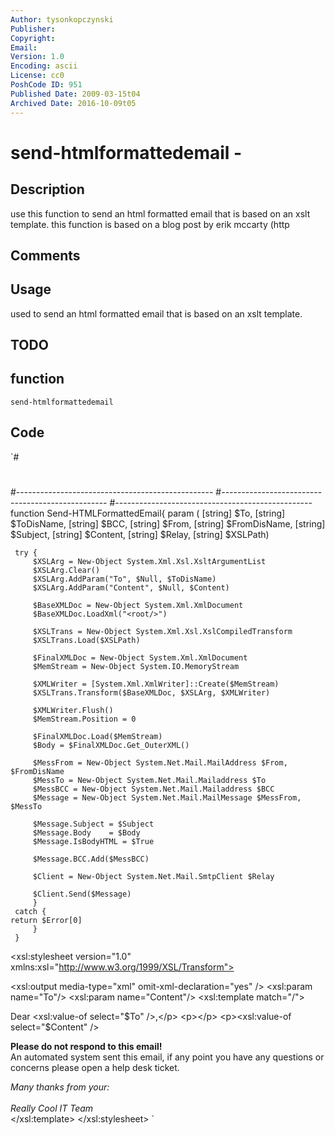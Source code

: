 ```yaml
---
Author: tysonkopczynski
Publisher: 
Copyright: 
Email: 
Version: 1.0
Encoding: ascii
License: cc0
PoshCode ID: 951
Published Date: 2009-03-15t04
Archived Date: 2016-10-09t05
---
```


# send-htmlformattedemail - 

## Description

use this function to send an html formatted email that is based on an xslt template.  this function is based on a blog post by erik mccarty (http

## Comments



## Usage

used to send an html formatted email that is based on an xslt template.

## TODO



## function

`send-htmlformattedemail`

## Code

`#
 #
 #-------------------------------------------------
 #-------------------------------------------------
 #-------------------------------------------------
 function Send-HTMLFormattedEmail{
     param ( [string] $To,
             [string] $ToDisName,
             [string] $BCC,
             [string] $From,
             [string] $FromDisName,
             [string] $Subject,
             [string] $Content,
             [string] $Relay,
             [string] $XSLPath)
     
     try {
         $XSLArg = New-Object System.Xml.Xsl.XsltArgumentList
         $XSLArg.Clear() 
         $XSLArg.AddParam("To", $Null, $ToDisName)
         $XSLArg.AddParam("Content", $Null, $Content)
 
         $BaseXMLDoc = New-Object System.Xml.XmlDocument
         $BaseXMLDoc.LoadXml("<root/>")
 
         $XSLTrans = New-Object System.Xml.Xsl.XslCompiledTransform
         $XSLTrans.Load($XSLPath)
 
         $FinalXMLDoc = New-Object System.Xml.XmlDocument
         $MemStream = New-Object System.IO.MemoryStream
      
         $XMLWriter = [System.Xml.XmlWriter]::Create($MemStream)
         $XSLTrans.Transform($BaseXMLDoc, $XSLArg, $XMLWriter)
 
         $XMLWriter.Flush()
         $MemStream.Position = 0
      
         $FinalXMLDoc.Load($MemStream) 
         $Body = $FinalXMLDoc.Get_OuterXML()
 
         $MessFrom = New-Object System.Net.Mail.MailAddress $From, $FromDisName
         $MessTo = New-Object System.Net.Mail.Mailaddress $To
         $MessBCC = New-Object System.Net.Mail.Mailaddress $BCC
         $Message = New-Object System.Net.Mail.MailMessage $MessFrom, $MessTo
         
         $Message.Subject = $Subject
         $Message.Body    = $Body
         $Message.IsBodyHTML = $True
 
         $Message.BCC.Add($MessBCC)
      
         $Client = New-Object System.Net.Mail.SmtpClient $Relay
 
         $Client.Send($Message)
         }  
     catch {
 	return $Error[0]
         }   
     }
 
 <?xml version="1.0"?>
 <xsl:stylesheet version="1.0" xmlns:xsl="http://www.w3.org/1999/XSL/Transform">
  
 <xsl:output media-type="xml" omit-xml-declaration="yes" />
     <xsl:param name="To"/>
     <xsl:param name="Content"/>
     <xsl:template match="/">
         <html>
             <head>
                 <title>My First Formatted Email</title>
             </head>
             <body>
             <div width="400px">
                 <p>Dear <xsl:value-of select="$To" />,</p>
                 <p></p>
                 <p><xsl:value-of select="$Content" /></p>
                 <p></p>
 				<p><strong>Please do not respond to this email!</strong><br />
 					An automated system sent this email, if any point you have any questions or concerns please open a help desk ticket.</p>
 				<p></p>
             <Address>
 			Many thanks from your:<br />	
             Really Cool IT Team<br />
             </Address>
         </div>
       </body>
     </html>
     </xsl:template> 
 </xsl:stylesheet>
`

